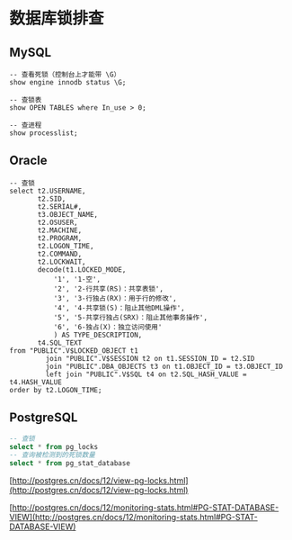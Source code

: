 # 数据库锁排查



## MySQL
```MySQL
-- 查看死锁（控制台上才能带 \G）
show engine innodb status \G;

-- 查锁表
show OPEN TABLES where In_use > 0;

-- 查进程
show processlist;
```

## Oracle
```
-- 查锁
select t2.USERNAME,
       t2.SID,
       t2.SERIAL#,
       t3.OBJECT_NAME,
       t2.OSUSER,
       t2.MACHINE,
       t2.PROGRAM,
       t2.LOGON_TIME,
       t2.COMMAND,
       t2.LOCKWAIT,
       decode(t1.LOCKED_MODE,
           '1', '1-空',
           '2', '2-行共享(RS)：共享表锁',
           '3', '3-行独占(RX)：用于行的修改',
           '4', '4-共享锁(S)：阻止其他DML操作',
           '5', '5-共享行独占(SRX)：阻止其他事务操作',
           '6', '6-独占(X)：独立访问使用'
           ) AS TYPE_DESCRIPTION,
       t4.SQL_TEXT
from "PUBLIC".V$LOCKED_OBJECT t1
         join "PUBLIC".V$SESSION t2 on t1.SESSION_ID = t2.SID
         join "PUBLIC".DBA_OBJECTS t3 on t1.OBJECT_ID = t3.OBJECT_ID
         left join "PUBLIC".V$SQL t4 on t2.SQL_HASH_VALUE = t4.HASH_VALUE
order by t2.LOGON_TIME;
```

## PostgreSQL
```SQL
-- 查锁
select * from pg_locks
-- 查询被检测到的死锁数量
select * from pg_stat_database
```

[http://postgres.cn/docs/12/view-pg-locks.html](http://postgres.cn/docs/12/view-pg-locks.html)

[http://postgres.cn/docs/12/monitoring-stats.html#PG-STAT-DATABASE-VIEW](http://postgres.cn/docs/12/monitoring-stats.html#PG-STAT-DATABASE-VIEW)
